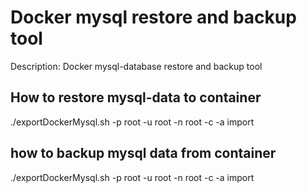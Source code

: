# Docker mysql restore and backup tool 

Description: Docker mysql-database restore and backup tool

## How to restore mysql-data to container

 ./exportDockerMysql.sh -p root -u root -n root -c <containerid> -a import

 ## how to backup mysql data from container

 ./exportDockerMysql.sh -p root -u root -n root -c <containerid> -a import
